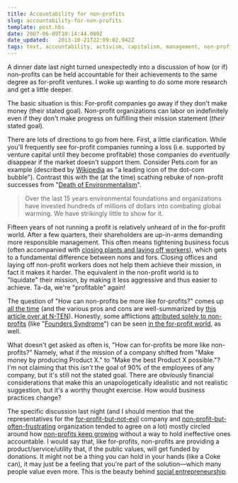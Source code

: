 ```yaml
---
title: Accountability for non-profits
slug: accountability-for-non-profits
template: post.hbs
date: 2007-06-09T10:14:44.000Z
date_updated:   2013-10-21T22:09:02.942Z
tags: text, accountability, activism, capitalism, management, non-profit, ran, twitter
---
```


A dinner date last night turned unexpectedly into a discussion of how (or if) non-profits can be held accountable for their achievements to the same degree as for-profit ventures. I woke up wanting to do some more research and get a little deeper.<!--more-->

The basic situation is this: For-profit companies go away if they don't make money (their stated goal). Non-profit organizations can labor on indefinitely even if they don't make progress on fulfilling their mission statement (<em>their</em> stated goal).

There are lots of directions to go from here. First, a little clarification. While you'll frequently see for-profit companies running a loss (i.e. supported by venture capital until they become profitable) those companies do <em>eventually</em> disappear if the market doesn't support them. Consider Pets.com for an example (described by <a href="http://en.wikipedia.org/wiki/Pets.com" title="Pets.com on Wikipedia">Wikipedia</a> as "a leading icon of the dot-com bubble"). Contrast this with the (at the time) scathing rebuke of non-profit successes from "<a href="http://www.grist.org/news/maindish/2005/01/13/doe-intro/" title="A re-cap of the issue on Grist">Death of Environmentalism</a>".
<blockquote>Over the last 15 years environmental foundations and organizations have invested hundreds of millions of dollars into combating global warming. We have strikingly little to show for it.</blockquote>

Fifteen years of not running a profit is relatively unheard of in the for-profit world. After a few quarters, their shareholders are up-in-arms demanding more responsible management. This often means tightening business focus (often accompanied with <a href="http://www.thestar.com/Business/article/222586" title="'Doomed GM plant gets kudos for quality' at The Star">closing plants and laying off workers</a>), which gets to a fundamental difference between nons and fors. Closing offices and laying off non-profit workers does not help them achieve their mission, in fact it makes it harder. The equivalent in the non-profit world is to "liquidate" their mission, by making it less aggressive and thus easier to achieve. Ta-da, we're "profitable" again!

The question of "How can non-profits be more like for-profits?" comes up <a href="http://www.businessweek.com/magazine/content/04_45/b3907105_mz021.htm" title="'It's a how problem' at Businessweek">all the time</a> (and the various pros and cons are well-summarized by <a href="http://www.nten.org/blog/2007/05/23/nonprofit-management-vs-for-profit" title="NTEN.org">this article over at N-TEN</a>). Honestly, some afflictions <a href="http://www.amazon.com/Why-Nonprofits-Fail-Overcoming-Fundphobia/dp/0787964093" title="'Why Non-Profits Fail' at Amazon">attributed solely to non-profits</a> (like "<a href="http://www.help4nonprofits.com/NP_Bd_FoundersSyndrome_Art.htm" title="Help4NonProfits.com">Founders Syndrome</a>") can be seen <a href="http://evhead.com/2006/10/birth-of-obvious-corp_25.asp" title="'The Birth of Obvious Corp.' at EvHead">in the for-profit world</a>, as well.

What doesn't get asked as often is, "How can for-profits be more like non-profits?" Namely, what if the mission of a company shifted from "Make money by producing Product X." to "Make the best Product X possible."? I'm not claiming that this <em>isn't</em> the goal of 90% of the employees of any company, but it's still not the stated goal. There are obviously financial considerations that make this an unapologetically idealistic and not realistic suggestion, but it's a worthy thought exercise. How would business practices change?

The specific discussion last night (and I should mention that the representatives for the <a href="http://twitter.com/" title="Twitter!">for-profit-but-not-evil</a> company and <a href="http://ran.org/" title="RAN.org">non-profit-but-often-frustrating</a> organization tended to agree on a lot) mostly circled around how <a href="http://nonprofit.about.com/b/a/196488.htm" title="Growth in Nonprofit World">non-profits keep growing</a> without a way to hold ineffective ones accountable. I would say that, like for-profits, non-profits are providing a product/service/utility that, if the public values, will get funded by donations. It might not be a thing you can hold in your hands (like a Coke can), it may just be a feeling that you're part of the solution&mdash;which many people value even more. This is the beauty behind <a href="http://socialedge.org/" title="SocialEdge.org">social entrepreneurship</a>.

